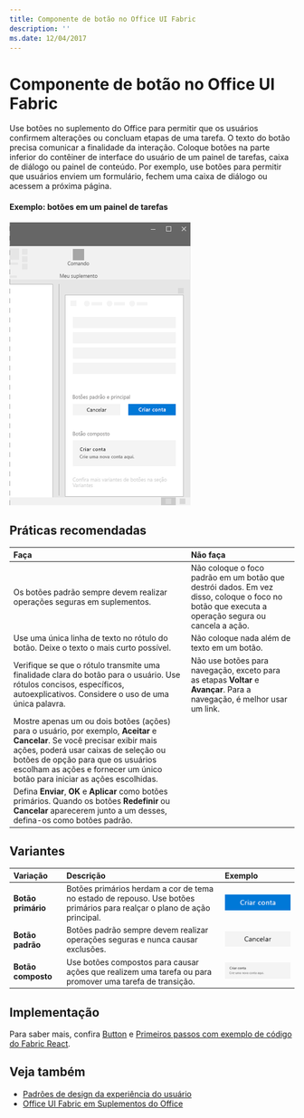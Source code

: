 ```yaml
---
title: Componente de botão no Office UI Fabric
description: ''
ms.date: 12/04/2017
---
```


# <a name="button-component-in-office-ui-fabric"></a>Componente de botão no Office UI Fabric

Use botões no suplemento do Office para permitir que os usuários confirmem alterações ou concluam etapas de uma tarefa. O texto do botão precisa comunicar a finalidade da interação. Coloque botões na parte inferior do contêiner de interface do usuário de um painel de tarefas, caixa de diálogo ou painel de conteúdo. Por exemplo, use botões para permitir que usuários enviem um formulário, fechem uma caixa de diálogo ou acessem a próxima página.
  
#### <a name="example-buttons-in-a-task-pane"></a>Exemplo: botões em um painel de tarefas

![Uma imagem mostrando o botão](../images/overview-with-app-button.png)

## <a name="best-practices"></a>Práticas recomendadas

|**Faça**|**Não faça**|
|:-----|:--------|
|Os botões padrão sempre devem realizar operações seguras em suplementos. |Não coloque o foco padrão em um botão que destrói dados. Em vez disso, coloque o foco no botão que executa a operação segura ou cancela a ação.|
|Use uma única linha de texto no rótulo do botão. Deixe o texto o mais curto possível.|Não coloque nada além de texto em um botão.|
|Verifique se que o rótulo transmite uma finalidade clara do botão para o usuário. Use rótulos concisos, específicos, autoexplicativos. Considere o uso de uma única palavra.|Não use botões para navegação, exceto para as etapas **Voltar** e **Avançar**. Para a navegação, é melhor usar um link.|
|Mostre apenas um ou dois botões (ações) para o usuário, por exemplo, **Aceitar** e **Cancelar**. Se você precisar exibir mais ações, poderá usar caixas de seleção ou botões de opção para que os usuários escolham as ações e fornecer um único botão para iniciar as ações escolhidas.||
|Defina **Enviar**, **OK** e **Aplicar** como botões primários. Quando os botões **Redefinir** ou **Cancelar** aparecerem junto a um desses, defina-os como botões padrão.| |

## <a name="variants"></a>Variantes

|**Variação**|**Descrição**|**Exemplo**|
|:------------|:--------------|:----------|
|**Botão primário**|Botões primários herdam a cor de tema no estado de repouso. Use botões primários para realçar o plano de ação principal.|![Imagem de botão primário](../images/button-primary.png)|
|**Botão padrão**|Botões padrão sempre devem realizar operações seguras e nunca causar exclusões.|![Imagem de botão padrão](../images/button-default.png)|
|**Botão composto**|Use botões compostos para causar ações que realizem uma tarefa ou para promover uma tarefa de transição.|![Imagem de botão composto](../images/button-compound.png)|

## <a name="implementation"></a>Implementação

Para saber mais, confira [Button](https://dev.office.com/fabric#/components/button) e [Primeiros passos com exemplo de código do Fabric React](https://github.com/OfficeDev/Word-Add-in-GettingStartedFabricReact).

## <a name="see-also"></a>Veja também

- [Padrões de design da experiência do usuário](https://github.com/OfficeDev/Office-Add-in-UX-Design-Patterns-Code)
- [Office UI Fabric em Suplementos do Office](office-ui-fabric.md)
